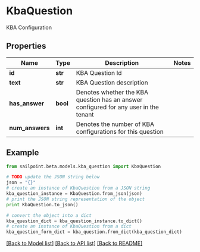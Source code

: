 # KbaQuestion

KBA Configuration

## Properties

Name | Type | Description | Notes
------------ | ------------- | ------------- | -------------
**id** | **str** | KBA Question Id | 
**text** | **str** | KBA Question description | 
**has_answer** | **bool** | Denotes whether the KBA question has an answer configured for any user in the tenant | 
**num_answers** | **int** | Denotes the number of KBA configurations for this question | 

## Example

```python
from sailpoint.beta.models.kba_question import KbaQuestion

# TODO update the JSON string below
json = "{}"
# create an instance of KbaQuestion from a JSON string
kba_question_instance = KbaQuestion.from_json(json)
# print the JSON string representation of the object
print KbaQuestion.to_json()

# convert the object into a dict
kba_question_dict = kba_question_instance.to_dict()
# create an instance of KbaQuestion from a dict
kba_question_form_dict = kba_question.from_dict(kba_question_dict)
```
[[Back to Model list]](../README.md#documentation-for-models) [[Back to API list]](../README.md#documentation-for-api-endpoints) [[Back to README]](../README.md)


